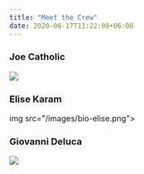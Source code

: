 ```yaml
---
title: "Meet the Crew"
date: 2020-06-17T11:22:00+06:00
---
```


### Joe Catholic

<div class="front-box-1"><img src="/images/bio-joe.png")"</div>

### Elise Karam
<div class="front-box-2">img src="/images/bio-elise.png"></div>

### Giovanni Deluca
<div class="front-box-1"><img src="/images/bio-giovanni.png"></div>

